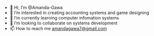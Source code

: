 - 👋 Hi, I’m @Amanda-Gawa
- 👀 I’m interested in creating accounting systems and game designing
- 🌱 I’m currently learning computer infomation systems
- 💞️ I’m looking to collaborate on systems development
- 📫 How to reach me amandagawa7@gmail.com

<!---
Amanda-Gawa/Amanda-Gawa is a ✨ special ✨ repository because its `README.md` (this file) appears on your GitHub profile.
You can click the Preview link to take a look at your changes.
--->

